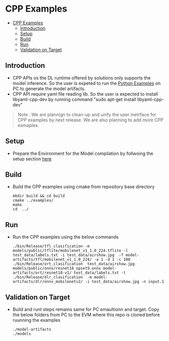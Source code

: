 # CPP Examples
- [CPP Examples](#cpp-examples)
  - [Introduction](#introduction)
  - [Setup](#setup)
  - [Build](#build)
  - [Run](#run)
  - [Validation on Target](#validation-on-target)


## Introduction

   - CPP APIs os the DL runtime offered by solutions only supports the model inference. So the user is expeted  to run the [Python Examples](../../README.md#python-exampe) on PC to generate the model artifacts.
   - CPP API require yaml file reading lib. So the user is expected to install libyaml-cpp-dev by running command "sudo apt-get install libyaml-cpp-dev"
> Note : We are plannign to clean-up and unify the user inetrface for CPP examples by next release. We are also planning to add more CPP exmaples.

## Setup
- Prepare the Environment for the Model compilation by follwoing the setup section [here](../../README.md#setup)


## Build 
  - Build the CPP examples using cmake from repository base directory
    ```
    mkdir build && cd build
    cmake ../examples/
    make
    cd  ../
    ```

## Run 
  - Run the CPP examples using the below commands
    ```
    ./bin/Release/tfl_clasification -m models/public/tflite/mobilenet_v1_1.0_224.tflite -l test_data/labels.txt -i test_data/airshow.jpg  -f model-artifacts/tfl/mobilenet_v1_1.0_224/ -a 1 -d 1 -c 100
    ./bin/Release/ort_clasification  test_data/airshow.jpg models/public/onnx/resnet18_opset9.onnx model-artifacts/ort/resnet18-v1/ test_data/labels.txt -t
    ./bin/Release/dlr_clasification  -m model-artifacts/dlr/onnx_mobilenetv2/ -i test_data/airshow.jpg -n input.1
    ```
## Validation on Target
- Build and runt steps remains same for PC emaultionn and target. Copy the below folders from PC to the EVM where this repo is cloned before ruunning the examples
  
    ```
    ./model-artifacts
    ./models
    ```



